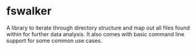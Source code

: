 # fswalker

A library to iterate through directory structure and map out all files found within for further data analysis. It also comes with basic command line support for some common use cases.


